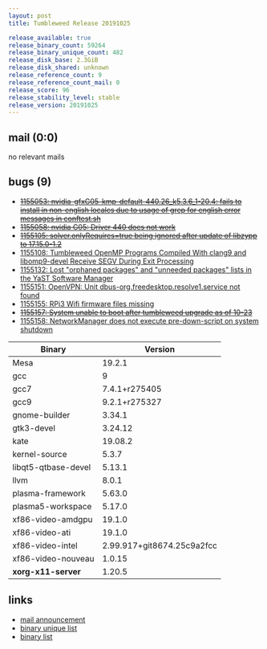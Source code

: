```yaml
---
layout: post
title: Tumbleweed Release 20191025

release_available: true
release_binary_count: 59264
release_binary_unique_count: 482
release_disk_base: 2.3GiB
release_disk_shared: unknown
release_reference_count: 9
release_reference_count_mail: 0
release_score: 96
release_stability_level: stable
release_version: 20191025
---
```


## mail (0:0)

no relevant mails

## bugs (9)

<!--more-->

- ~~[1155053: nvidia-gfxG05-kmp-default-440.26_k5.3.6_1-20.4: fails to install in non-english locales due to usage of grep for english error messages in conftest.sh](https://bugzilla.opensuse.org/show_bug.cgi?id=1155053)~~
- ~~[1155058: nvidia G05: Driver 440 does not work](https://bugzilla.opensuse.org/show_bug.cgi?id=1155058)~~
- ~~[1155105: solver.onlyRequires=true being ignored after update of libzypp to 17.15.0-1.2](https://bugzilla.opensuse.org/show_bug.cgi?id=1155105)~~
- [1155108: Tumbleweed OpenMP Programs Compiled With clang9 and libomp9-devel Receive SEGV During Exit Processing](https://bugzilla.opensuse.org/show_bug.cgi?id=1155108)
- [1155132: Lost "orphaned packages" and "unneeded packages" lists in the YaST Software Manager](https://bugzilla.opensuse.org/show_bug.cgi?id=1155132)
- [1155151: OpenVPN: Unit dbus-org.freedesktop.resolve1.service not found](https://bugzilla.opensuse.org/show_bug.cgi?id=1155151)
- [1155155: RPi3 Wifi firmware files missing](https://bugzilla.opensuse.org/show_bug.cgi?id=1155155)
- ~~[1155157: System unable to boot after tumbleweed upgrade as of 10-23](https://bugzilla.opensuse.org/show_bug.cgi?id=1155157)~~
- [1155158: NetworkManager does not execute pre-down-script on system shutdown](https://bugzilla.opensuse.org/show_bug.cgi?id=1155158)

Binary | Version
--- | ---
Mesa | 19.2.1
gcc | 9
gcc7 | 7.4.1+r275405
gcc9 | 9.2.1+r275327
gnome-builder | 3.34.1
gtk3-devel | 3.24.12
kate | 19.08.2
kernel-source | 5.3.7
libqt5-qtbase-devel | 5.13.1
llvm | 8.0.1
plasma-framework | 5.63.0
plasma5-workspace | 5.17.0
xf86-video-amdgpu | 19.1.0
xf86-video-ati | 19.1.0
xf86-video-intel | 2.99.917+git8674.25c9a2fcc
xf86-video-nouveau | 1.0.15
**xorg-x11-server** | 1.20.5

## links

- [mail announcement](https://lists.opensuse.org/opensuse-factory/2019-10/msg00365.html)
- [binary unique list](http://download.opensuse.org/history/20191025/rpm.unique.list)
- [binary list](http://download.opensuse.org/history/20191025/rpm.list)
